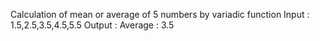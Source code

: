 Calculation of mean or average of 5 numbers by variadic function
Input :
  1.5,2.5,3.5,4.5,5.5
Output : 
  Average : 3.5
